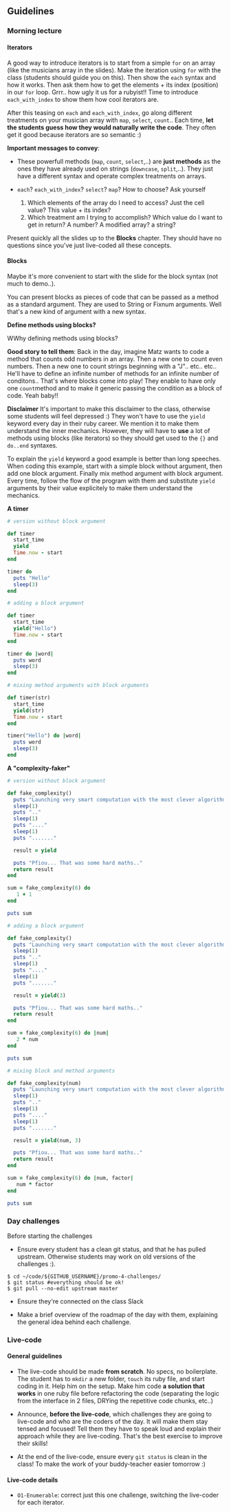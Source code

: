 ## Guidelines

### Morning lecture

#### Iterators

A good way to introduce iterators is to start from a simple `for` on an array (like the musicians array in the slides). Make the iteration using `for` with the class (students should guide you on this). Then show the `each` syntax and how it works. Then ask them how to get the elements + its index (position) in our `for` loop. Grrr.. how ugly it us for a rubyist!! Time to introduce `each_with_index` to show them how cool iterators are.

After this teasing on `each` and `each_with_index`, go along different treatments on your musician array with `map`, `select`, `count`.. Each time, **let the students guess how they would naturally write the code**. They often get it good because iterators are so semantic :)


**Important messages to convey**:

- These powerfull methods (`map`, `count`, `select`,..) are **just methods** as the ones they have already used on strings (`downcase`, `split`,..). They just have a different syntax and operate complex treatments on arrays.

- `each`? `each_with_index`? `select`? `map`? How to choose? Ask yourself
  1. Which elements of the array do I need to access? Just the cell value? This value + its index?
  1. Which treatment am I trying to accomplish? Which value do I want to get in return? A number? A modified array? a string?


Present quickly all the slides up to the **Blocks** chapter. They should have no questions since you've just live-coded all these concepts.

#### Blocks

Maybe it's more convenient to start with the slide for the block syntax (not much to demo..).

You can present blocks as pieces of code that can be passed as a method as a standard argument. They are used to String or Fixnum arguments. Well that's a new kind of argument with a new syntax.


**Define methods using blocks?**

WWhy defining methods using blocks?

**Good story to tell them**: Back in the day, imagine Matz wants to code a method that counts odd numbers in an array. Then a new one to count even numbers. Then a new one to count strings beginning with a "J".. etc.. etc.. He'll have to define an infinite number of methods for an infinite number of conditons.. That's where blocks come into play! They enable to have only one `count`method and to make it generic passing the condition as a block of code. Yeah baby!!


**Disclaimer** It's important to make this disclaimer to the class, otherwise some students will feel depressed :) They won't have to use the `yield` keyword every day in their ruby career. We mention it to make them understand the inner mechanics. However, they will have to **use** a lot of methods using blocks (like iterators) so they should get used to the `{}` and `do..end` syntaxes. 


To explain the `yield` keyword a good example is better than long speeches. When coding this example, start with a simple block without argument, then add one block argument. Finally mix method argument with block argument. Every time, follow the flow of the program with them and substitute `yield` arguments by their value explicitely to make them understand the mechanics.


**A timer**

```ruby
# version without block argument

def timer
  start_time
  yield
  Time.now - start
end

timer do
  puts "Hello"
  sleep(3)
end

# adding a block argument

def timer
  start_time
  yield("Hello")
  Time.now - start
end

timer do |word|
  puts word
  sleep(3)
end

# mixing method arguments with block arguments

def timer(str)
  start_time
  yield(str)
  Time.now - start
end

timer("Hello") do |word|
  puts word
  sleep(3)
end

```

**A "complexity-faker"**

```ruby
# version without block argument

def fake_complexity()
  puts "Launching very smart computation with the most clever algorithm...."
  sleep(1)
  puts ".."
  sleep(1)
  puts "...."
  sleep(1)
  puts "......."

  result = yield

  puts "Pfiou... That was some hard maths.."
  return result
end

sum = fake_complexity(6) do
   1 + 1
end

puts sum

# adding a block argument 

def fake_complexity()
  puts "Launching very smart computation with the most clever algorithm...."
  sleep(1)
  puts ".."
  sleep(1)
  puts "...."
  sleep(1)
  puts "......."

  result = yield(3)

  puts "Pfiou... That was some hard maths.."
  return result
end

sum = fake_complexity(6) do |num|
   2 * num
end

puts sum

# mixing block and method arguments

def fake_complexity(num)
  puts "Launching very smart computation with the most clever algorithm...."
  sleep(1)
  puts ".."
  sleep(1)
  puts "...."
  sleep(1)
  puts "......."

  result = yield(num, 3)

  puts "Pfiou... That was some hard maths.."
  return result
end

sum = fake_complexity(6) do |num, factor|
   num * factor
end

puts sum

```


### Day challenges
Before starting the challenges

- Ensure every student has a clean git status, and that he has pulled upstream. Otherwise students may work on old versions of the challenges :).

```
$ cd ~/code/${GITHUB_USERNAME}/promo-4-challenges/
$ git status #everything should be ok!
$ git pull --no-edit upstream master
```

- Ensure they're connected on the class Slack

- Make a brief overview of the roadmap of the day with them, explaining the general idea behind each challenge.

### Live-code

#### General guidelines
- The live-code should be made **from scratch**. No specs, no boilerplate. The student has to `mkdir` a new folder, `touch` its ruby file, and start coding in it. Help him on the setup. Make him code **a solution that works** in one ruby file before refactoring the code (separating the logic from the interface in 2 files, DRYing the repetitive code chunks, etc..)

- Announce, **before the live-code**, which challenges they are going to live-code and who are the coders of the day. It will make them stay tensed and focused! Tell them they have to speak loud and explain their approach while they are live-coding. That's the best exercise to improve their skills!

- At the end of the live-code, ensure every `git status` is clean in the class! To make the work of your buddy-teacher easier tomorrow :)


#### Live-code details
- `O1-Enumerable`: correct just this one challenge, switching the live-coder for each iterator.
